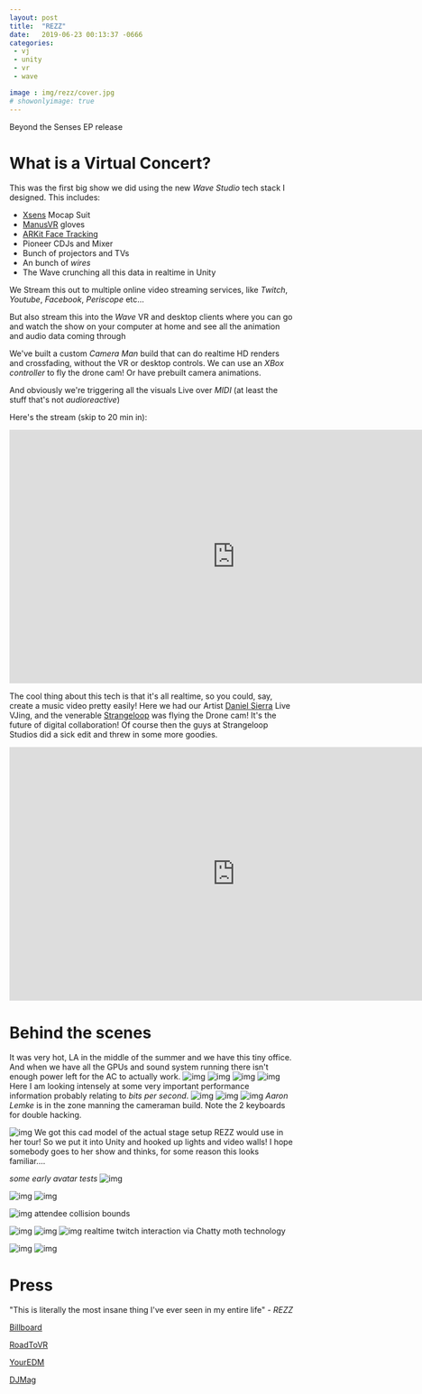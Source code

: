 ```yaml
---
layout: post
title:  "REZZ"
date:   2019-06-23 00:13:37 -0666
categories: 
 - vj
 - unity
 - vr 
 - wave

image : img/rezz/cover.jpg
# showonlyimage: true
---
```


Beyond the Senses EP release
<!--more-->
# What is a Virtual Concert?

This was the first big show we did using the new *Wave Studio* tech stack I designed.  This includes:
 - [Xsens](https://www.xsens.com) Mocap Suit
 - [ManusVR](https://manus-vr.com/) gloves
 - [ARKit Face Tracking](https://developer.apple.com/documentation/arkit/tracking_and_visualizing_faces)
 - Pioneer CDJs and Mixer
 - Bunch of projectors and TVs
 - An bunch of *wires*
 - The Wave crunching all this data in realtime in Unity
 
 We Stream this out to multiple online video streaming services, like *Twitch*, *Youtube*, *Facebook*, *Periscope* etc...
 
 But also stream this into the *Wave* VR and desktop clients where you can go and watch the show on your computer at home and see all the animation and audio data coming through

 We've built a custom *Camera Man* build that can do realtime HD renders and crossfading, without the VR or desktop controls. We can use an *XBox controller* to fly the drone cam! Or have prebuilt camera animations. 

 And obviously we're triggering all the visuals Live over *MIDI* (at least the stuff that's not *audioreactive*)

Here's the stream (skip to 20 min in): 
<iframe src="https://player.twitch.tv/?video=457016309" height="450" time="20m" width="800" frameborder="0"> </iframe>

The cool thing about this tech is that it's all realtime, so you could, say, create a music video pretty easily! Here we had our Artist [Daniel Sierra](http://optical-rhythm.com/) Live VJing, and the venerable [Strangeloop](https://strangeloop-studios.com/) was flying the Drone cam! It's the future of digital collaboration! Of course then the guys at Strangeloop Studios did a sick edit and threw in some more goodies.
<iframe width="800" height="450" src="https://www.youtube.com/embed/llg5SUwNmJM" frameborder="0" allow="accelerometer; autoplay; encrypted-media; gyroscope; picture-in-picture" allowfullscreen></iframe>


# Behind the scenes
It was very hot, LA in the middle of the summer and we have this tiny office. And when we have all the GPUs and sound system running there isn't enough power left for the AC to actually work. 
![img](/assets/img/rezz/0.jpg)
![img](/assets/img/rezz/1.jpg)
![img](/assets/img/rezz/2.jpg)
![img](/assets/img/rezz/3.jpg)
Here I am looking intensely at some very important performance information probably relating to *bits per second*. 
![img](/assets/img/rezz/4.jpg)
![img](/assets/img/rezz/5.jpg)
![img](/assets/img/rezz/6.jpg)
*Aaron Lemke* is in the zone manning the cameraman build. Note the 2 keyboards for double hacking.


![img](/assets/img/rezz/t.png)
We got this cad model of the actual stage setup REZZ would use in her tour! So we put it into Unity and hooked up lights and video walls! I hope somebody goes to her show and thinks, for some reason this looks familiar....

*some early avatar tests* 
![img](/assets/img/rezz/a.png)

![img](/assets/img/rezz/f.png)
![img](/assets/img/rezz/g.png)

![img](/assets/img/rezz/s.png)
attendee collision bounds

![img](/assets/img/rezz/q.png)
![img](/assets/img/rezz/w.png)
![img](/assets/img/rezz/e.png)
realtime twitch interaction via Chatty moth technology

![img](/assets/img/rezz/y.jpg)
![img](/assets/img/rezz/r.jpg)


# Press

"This is literally the most insane thing I've ever seen in my entire life" - *REZZ*


[Billboard](billboard.com/articles/news/dance/8523798/rezz-interview-beyond-the-senses-ep-virtual-reality-performance)

[RoadToVR](https://www.roadtovr.com/rezz-album-debut-show-wave-vr/)

[YourEDM](https://www.youredm.com/2019/07/16/rezz-announces-global-vr-listening-party-for-her-new-ep/)

[DJMag](https://djmag.com/news/rezz-announces-virtual-reality-listening-party-new-ep-beyond-senses)
